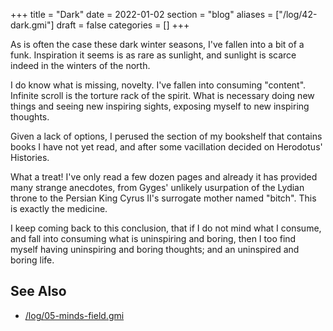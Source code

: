 +++
title = "Dark"
date = 2022-01-02
section = "blog"
aliases = ["/log/42-dark.gmi"]
draft = false
categories = []
+++


As is often the case these dark winter seasons, I've fallen into a bit of a funk. Inspiration it seems is as rare as sunlight, and sunlight is scarce indeed in the winters of the north.

I do know what is missing, novelty. I've fallen into consuming "content". Infinite scroll is the torture rack of the spirit. What is necessary doing new things and seeing new inspiring sights, exposing myself to new inspiring thoughts.

Given a lack of options, I perused the section of my bookshelf that contains books I have not yet read, and after some vacillation decided on Herodotus' Histories. 

What a treat! I've only read a few dozen pages and already it has provided many strange anecdotes, from Gyges' unlikely usurpation of the Lydian throne to the Persian King Cyrus II's surrogate mother named "bitch". This is exactly the medicine.

I keep coming back to this conclusion, that if I do not mind what I consume, and fall into consuming what is uninspiring and boring, then I too find myself having uninspiring and boring thoughts; and an uninspired and boring life.

## See Also

* [/log/05-minds-field.gmi](/log/05-minds-field.gmi)
